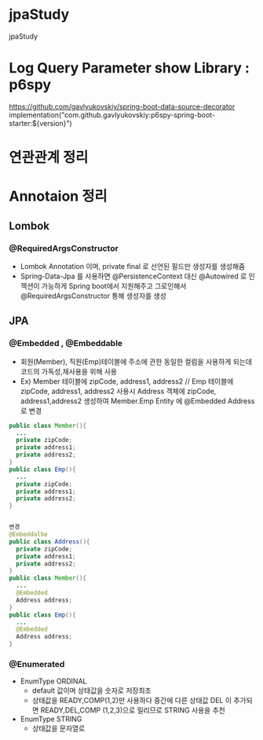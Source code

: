 # jpaStudy
jpaStudy

# Log Query Parameter show Library : p6spy
https://github.com/gavlyukovskiy/spring-boot-data-source-decorator   
implementation("com.github.gavlyukovskiy:p6spy-spring-boot-starter:${version}")

# 연관관계 정리


# Annotaion 정리
## Lombok
### @RequiredArgsConstructor
*   Lombok Annotation 이며, private final 로 선언된 필드만 생성자를 생성해줌
*   Spring-Data-Jpa 를 사용하면 @PersistenceContext 대신 @Autowired 로 인젝션이 가능하게 Spring boot에서 지원해주고 그로인해서 @RequiredArgsConstructor 통해 생성자를 생성

## JPA
### @Embedded , @Embeddable
*   회원(Member), 직원(Emp)테이블에 주소에 관한 동일한 컬럼을 사용하게 되는데 코드의 가독성,재사용을 위해 사용
*   Ex) Member 테이블에 zipCode, address1, address2 // Emp 테이블에 zipCode, address1, address2 사용시 Address 객체에 zipCode, address1,address2 생성하여 
Member.Emp Entity 에 @Embedded Address 로 변경

```java
public class Member(){
  ...
  private zipCode;
  private address1;
  private address2;
}
public class Emp(){
  ...
  private zipCode;
  private address1;
  private address2;
}


변경
@Embeddalbe
public class Address(){
  private zipCode;
  private address1;
  private address2;
}
public class Member(){
  ...
  @Embedded
  Address address;
}
public class Emp(){
  ...
  @Embedded
  Address address;
}

```



### @Enumerated
*   EnumType ORDINAL
    * default 값이며 상태값을 숫자로 저장최초
    * 상태값을 READY,COMP(1,2)만 사용하다 중간에 다른 상태값 DEL 이 추가되면 READY,DEL,COMP (1,2,3)으로 밀리므로 STRING 사용을 추천
  * EnumType STRING
    * 상태값을 문자열로
